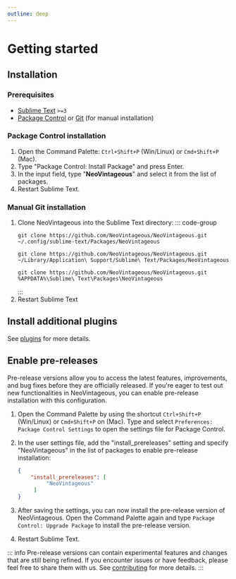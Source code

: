 ```yaml
---
outline: deep
---
```


# Getting started

## Installation

### Prerequisites

- [Sublime Text](https://www.sublimetext.com/) `>=3`
- [Package Control](https://packagecontrol.io/installation) or [Git](https://git-scm.com/) (for manual installation)

### Package Control installation

1. Open the Command Palette: `Ctrl+Shift+P` (Win/Linux) or `Cmd+Shift+P` (Mac).
1. Type "Package Control: Install Package" and press Enter.
1. In the input field, type "**NeoVintageous**" and select it from the list of packages.
1. Restart Sublime Text.

### Manual Git installation

1. Clone NeoVintageous into the Sublime Text directory:
   ::: code-group
   ``` [Linux]
   git clone https://github.com/NeoVintageous/NeoVintageous.git ~/.config/sublime-text/Packages/NeoVintageous
   ```
   ``` [Mac]
   git clone https://github.com/NeoVintageous/NeoVintageous.git ~/Library/Application\ Support/Sublime\ Text/Packages/NeoVintageous
   ```
   ``` [Windows]
   git clone https://github.com/NeoVintageous/NeoVintageous.git %APPDATA%\Sublime\ Text\Packages\NeoVintageous
   ```
   :::
1. Restart Sublime Text

## Install additional plugins

See [plugins](/plugins) for more details.

## Enable pre-releases

Pre-release versions allow you to access the latest features, improvements, and bug fixes before they are officially released. If you're eager to test out new functionalities in NeoVintageous, you can enable pre-release installation with this configuration.

1. Open the Command Palette by using the shortcut `Ctrl+Shift+P` (Win/Linux) or `Cmd+Shift+P` on (Mac). Type and select `Preferences: Package Control Settings` to open the settings file for Package Control.

1. In the user settings file, add the "install_prereleases" setting and specify "NeoVintageous" in the list of packages to enable pre-release installation:

   ```json
   {
       "install_prereleases": [
            "NeoVintageous"
        ]
   }
   ```

1. After saving the settings, you can now install the pre-release version of NeoVintageous. Open the Command Palette again and type `Package Control: Upgrade Package` to install the pre-release version.

1. Restart Sublime Text.

::: info
Pre-release versions can contain experimental features and changes that are still being refined. If you encounter issues or have feedback, please feel free to share them with us. See [contributing](/contributing) for more details.
:::
